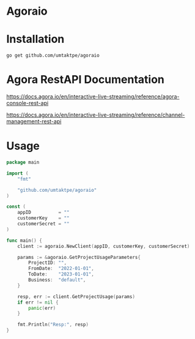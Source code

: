 # Agoraio

# Installation

```
go get github.com/umtaktpe/agoraio
```

# Agora RestAPI Documentation

https://docs.agora.io/en/interactive-live-streaming/reference/agora-console-rest-api

https://docs.agora.io/en/interactive-live-streaming/reference/channel-management-rest-api

# Usage

```go
package main

import (
	"fmt"

	"github.com/umtaktpe/agoraio"
)

const (
	appID          = ""
	customerKey    = ""
	customerSecret = ""
)

func main() {
	client := agoraio.NewClient(appID, customerKey, customerSecret)

	params := &agoraio.GetProjectUsageParameters{
		ProjectID: "",
		FromDate:  "2022-01-01",
		ToDate:    "2023-01-01",
		Business:  "default",
	}

	resp, err := client.GetProjectUsage(params)
	if err != nil {
		panic(err)
	}

	fmt.Println("Resp:", resp)
}
```
